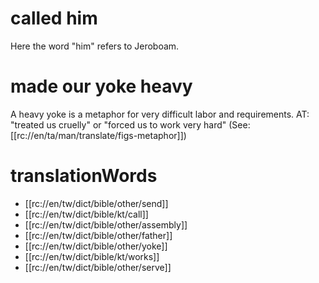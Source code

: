 # called him

Here the word "him" refers to Jeroboam.

# made our yoke heavy

A heavy yoke is a metaphor for very difficult labor and requirements. AT: "treated us cruelly" or "forced us to work very hard" (See: [[rc://en/ta/man/translate/figs-metaphor]])

# translationWords

* [[rc://en/tw/dict/bible/other/send]]
* [[rc://en/tw/dict/bible/kt/call]]
* [[rc://en/tw/dict/bible/other/assembly]]
* [[rc://en/tw/dict/bible/other/father]]
* [[rc://en/tw/dict/bible/other/yoke]]
* [[rc://en/tw/dict/bible/kt/works]]
* [[rc://en/tw/dict/bible/other/serve]]